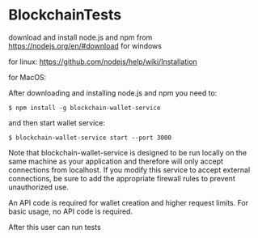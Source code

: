 # BlockchainTests


download and install node.js and npm from https://nodejs.org/en/#download for windows

for linux: https://github.com/nodejs/help/wiki/Installation

for MacOS: 

After downloading and installing node.js and npm you need to:
```
$ npm install -g blockchain-wallet-service
```
and then start wallet service:
```
$ blockchain-wallet-service start --port 3000
```
Note that blockchain-wallet-service is designed to be run locally on the same machine as your application and therefore will only accept connections from localhost. If you modify this service to accept external connections, be sure to add the appropriate firewall rules to prevent unauthorized use.

An API code is required for wallet creation and higher request limits. For basic usage, no API code is required.

After this user can run tests